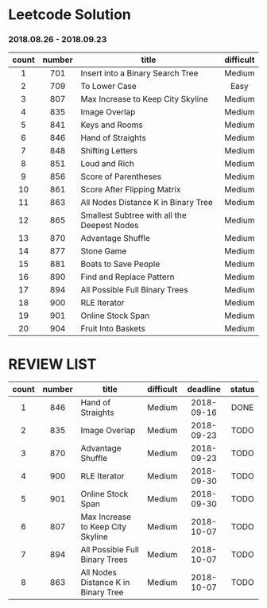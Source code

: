 # Leetcode Solution

### 2018.08.26 - 2018.09.23
count | number | title  | difficult                               
:-----:|:----:| ------ |:-----:                        
1 | 701 |   Insert into a Binary Search Tree |  Medium        
2 | 709 |    To Lower Case | Easy   
3 | 807 |   Max Increase to Keep City Skyline  | Medium
4 | 835 |   Image Overlap   | Medium
5 | 841 |  Keys and Rooms    | Medium
6 | 846 |  Hand of Straights   |  Medium        
7 | 848 |   Shifting Letters    | Medium   
8 | 851 |   Loud and Rich   | Medium
9 | 856 |  Score of Parentheses     | Medium
10 | 861 |   Score After Flipping Matrix  | Medium
11 | 863 |   All Nodes Distance K in Binary Tree  |  Medium        
12 | 865 |  Smallest Subtree with all the Deepest Nodes    | Medium   
13 | 870 |  Advantage Shuffle    | Medium
14 | 877 |  Stone Game    | Medium
15 | 881 |  Boats to Save People    | Medium
16 | 890 |  Find and Replace Pattern   |  Medium        
17 | 894 |  All Possible Full Binary Trees    | Medium   
18 | 900 |  RLE Iterator    | Medium
19 | 901 |  Online Stock Span     | Medium
20 | 904 |  Fruit Into Baskets    | Medium


# REVIEW LIST

count | number | title  | difficult  |  deadline | status                               
:-----:|:----:| ------ |:-----:| :-----:| :-----:| 
1 |  846 |  Hand of Straights                   | Medium    | 2018-09-16 | DONE
2 |  835 |   Image Overlap                      | Medium    | 2018-09-23 | TODO
3 |  870 |  Advantage Shuffle                   | Medium    | 2018-09-23 | TODO
4 |  900 |  RLE Iterator                        | Medium    | 2018-09-30 | TODO
5 |  901 |  Online Stock Span                   | Medium    | 2018-09-30 | TODO
6 |  807 |   Max Increase to Keep City Skyline  | Medium    | 2018-10-07 | TODO
7 |  894 |  All Possible Full Binary Trees      | Medium    | 2018-10-07 | TODO
8 |  863 | All Nodes Distance K in Binary Tree  | Medium    | 2018-10-07 | TODO

